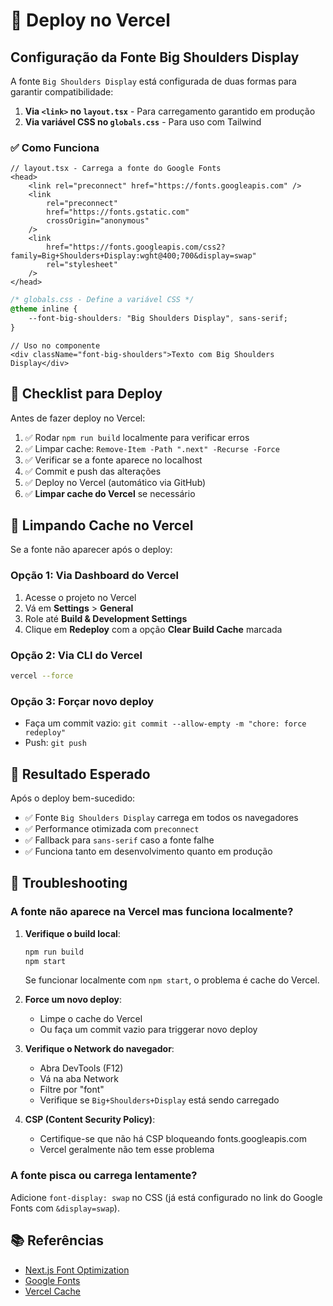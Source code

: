 # 🚀 Deploy no Vercel

## Configuração da Fonte Big Shoulders Display

A fonte `Big Shoulders Display` está configurada de duas formas para garantir compatibilidade:

1. **Via `<link>` no `layout.tsx`** - Para carregamento garantido em produção
2. **Via variável CSS no `globals.css`** - Para uso com Tailwind

### ✅ Como Funciona

```tsx
// layout.tsx - Carrega a fonte do Google Fonts
<head>
	<link rel="preconnect" href="https://fonts.googleapis.com" />
	<link
		rel="preconnect"
		href="https://fonts.gstatic.com"
		crossOrigin="anonymous"
	/>
	<link
		href="https://fonts.googleapis.com/css2?family=Big+Shoulders+Display:wght@400;700&display=swap"
		rel="stylesheet"
	/>
</head>
```

```css
/* globals.css - Define a variável CSS */
@theme inline {
	--font-big-shoulders: "Big Shoulders Display", sans-serif;
}
```

```tsx
// Uso no componente
<div className="font-big-shoulders">Texto com Big Shoulders Display</div>
```

## 📝 Checklist para Deploy

Antes de fazer deploy no Vercel:

1. ✅ Rodar `npm run build` localmente para verificar erros
2. ✅ Limpar cache: `Remove-Item -Path ".next" -Recurse -Force`
3. ✅ Verificar se a fonte aparece no localhost
4. ✅ Commit e push das alterações
5. ✅ Deploy no Vercel (automático via GitHub)
6. ✅ **Limpar cache do Vercel** se necessário

## 🔄 Limpando Cache no Vercel

Se a fonte não aparecer após o deploy:

### Opção 1: Via Dashboard do Vercel

1. Acesse o projeto no Vercel
2. Vá em **Settings** > **General**
3. Role até **Build & Development Settings**
4. Clique em **Redeploy** com a opção **Clear Build Cache** marcada

### Opção 2: Via CLI do Vercel

```bash
vercel --force
```

### Opção 3: Forçar novo deploy

- Faça um commit vazio: `git commit --allow-empty -m "chore: force redeploy"`
- Push: `git push`

## 🎯 Resultado Esperado

Após o deploy bem-sucedido:

- ✅ Fonte `Big Shoulders Display` carrega em todos os navegadores
- ✅ Performance otimizada com `preconnect`
- ✅ Fallback para `sans-serif` caso a fonte falhe
- ✅ Funciona tanto em desenvolvimento quanto em produção

## 🐛 Troubleshooting

### A fonte não aparece na Vercel mas funciona localmente?

1. **Verifique o build local**:

   ```bash
   npm run build
   npm start
   ```

   Se funcionar localmente com `npm start`, o problema é cache do Vercel.

2. **Force um novo deploy**:

   - Limpe o cache do Vercel
   - Ou faça um commit vazio para triggerar novo deploy

3. **Verifique o Network do navegador**:

   - Abra DevTools (F12)
   - Vá na aba Network
   - Filtre por "font"
   - Verifique se `Big+Shoulders+Display` está sendo carregado

4. **CSP (Content Security Policy)**:
   - Certifique-se que não há CSP bloqueando fonts.googleapis.com
   - Vercel geralmente não tem esse problema

### A fonte pisca ou carrega lentamente?

Adicione `font-display: swap` no CSS (já está configurado no link do Google Fonts com `&display=swap`).

## 📚 Referências

- [Next.js Font Optimization](https://nextjs.org/docs/pages/building-your-application/optimizing/fonts)
- [Google Fonts](https://fonts.google.com/specimen/Big+Shoulders+Display)
- [Vercel Cache](https://vercel.com/docs/deployments/configure-a-build#build-cache)
